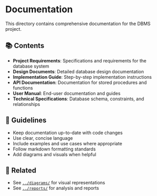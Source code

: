 # Documentation

This directory contains comprehensive documentation for the DBMS project.

## 📚 Contents

- **Project Requirements**: Specifications and requirements for the database system
- **Design Documents**: Detailed database design documentation
- **Implementation Guide**: Step-by-step implementation instructions
- **API Documentation**: Documentation for stored procedures and functions
- **User Manual**: End-user documentation and guides
- **Technical Specifications**: Database schema, constraints, and relationships

## 📝 Guidelines

- Keep documentation up-to-date with code changes
- Use clear, concise language
- Include examples and use cases where appropriate
- Follow markdown formatting standards
- Add diagrams and visuals when helpful

## 🔗 Related

- See [`../diagrams/`](../diagrams/) for visual representations
- See [`../reports/`](../reports/) for analysis and reports
